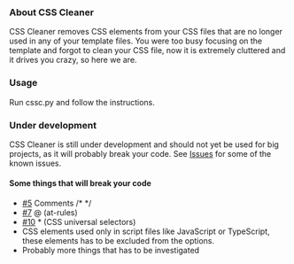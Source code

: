 ### About CSS Cleaner
CSS Cleaner removes CSS elements from your CSS files that are no longer used in any of your template files. You were too busy focusing on the template and forgot to clean your CSS file, now it is extremely cluttered and it drives you crazy, so here we are.

### Usage
Run cssc.py and follow the instructions.

### Under development
CSS Cleaner is still under development and should not yet be used for big projects, as it will probably break your code. See [Issues](https://github.com/AlbinOdelstav/CSS-Cleaner/issues) for some of the known issues.
#### Some things that will break your code
- [#5](https://github.com/AlbinOdelstav/CSS-Cleaner/issues/5) Comments /* */
- [#7](https://github.com/AlbinOdelstav/CSS-Cleaner/issues/7) @ (at-rules)
- [#10](https://github.com/AlbinOdelstav/CSS-Cleaner/issues/10) \* (CSS universal selectors)
- CSS elements used only in script files like JavaScript or TypeScript, these elements has to be excluded from the options.
- Probably more things that has to be investigated

